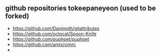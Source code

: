 ## github repositories tokeepaneyeon (used to be forked)

* https://github.com/Danimoth/gitattributes
* https://github.com/octocat/Spoon-Knife
* https://github.com/puphpet/puphpet
* https://github.com/amix/vimrc
* 
